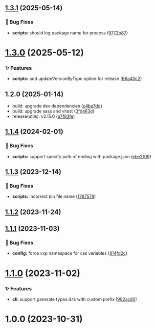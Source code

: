 ## [1.3.1](https://github.com/vexip-ui/vexip-ui/compare/scripts@1.3.0...scripts@1.3.1) (2025-05-14)


### 🐞 Bug Fixes

* **scripts:** should log package name for process ([9772b87](https://github.com/vexip-ui/vexip-ui/commit/9772b878cfa1ddc25fec094770e541203e8e319f))



# [1.3.0](https://github.com/vexip-ui/vexip-ui/compare/scripts@1.2.0...scripts@1.3.0) (2025-05-12)


### ✨ Features

* **scripts:** add updateVersionByType option for release ([66a40c2](https://github.com/vexip-ui/vexip-ui/commit/66a40c215808f33a42341fe31deaa6705047d03e))



## 1.2.0 (2025-01-14)

* build: upgrade dev dependencies ([c4be7dd](https://github.com/vexip-ui/vexip-ui/commit/c4be7dd))
* build: upgrade sass and vitest ([3fde83d](https://github.com/vexip-ui/vexip-ui/commit/3fde83d))
* release(utils): v2.15.0 ([a7f83fe](https://github.com/vexip-ui/vexip-ui/commit/a7f83fe))



## [1.1.4](https://github.com/vexip-ui/vexip-ui/compare/scripts@1.1.3...scripts@1.1.4) (2024-02-01)


### 🐞 Bug Fixes

* **scripts:** support specify path of ending with package.json ([ebe2f09](https://github.com/vexip-ui/vexip-ui/commit/ebe2f099f9d48a4837b95ee201e084b6e78c44a2))



## [1.1.3](https://github.com/vexip-ui/vexip-ui/compare/scripts@1.1.2...scripts@1.1.3) (2023-12-14)


### 🐞 Bug Fixes

* **scripts:** incorrect bin file name ([1787579](https://github.com/vexip-ui/vexip-ui/commit/178757942b3da009946e479c6d9ce8c3e36d5e46))



## [1.1.2](https://github.com/vexip-ui/vexip-ui/compare/scripts@1.1.1...scripts@1.1.2) (2023-11-24)



## [1.1.1](https://github.com/vexip-ui/vexip-ui/compare/scripts@1.1.0...scripts@1.1.1) (2023-11-03)


### 🐞 Bug Fixes

* **config:** force vxp namespace for css variables ([814fd2c](https://github.com/vexip-ui/vexip-ui/commit/814fd2caaada47b3e7053ec69673b4b6bc881dd8))



# [1.1.0](https://github.com/vexip-ui/vexip-ui/compare/scripts@1.0.0...scripts@1.1.0) (2023-11-02)


### ✨ Features

* **cli:** support generate types.d.ts with custom prefix ([982ac80](https://github.com/vexip-ui/vexip-ui/commit/982ac80767350aca4eadfa413b1186c4fb01a43e))



# 1.0.0 (2023-10-31)



